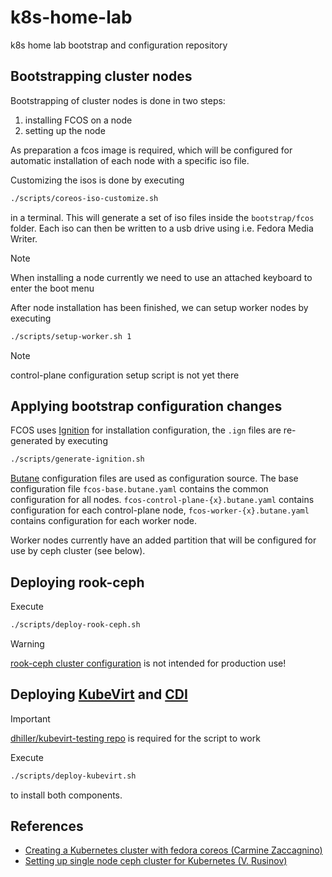 # k8s-home-lab

k8s home lab bootstrap and configuration repository

## Bootstrapping cluster nodes

Bootstrapping of cluster nodes is done in two steps:
1. installing FCOS on a node
2. setting up the node

As preparation a fcos image is required, which will be configured for automatic installation of each node with a specific iso file.

Customizing the isos is done by executing

```bash
./scripts/coreos-iso-customize.sh
```

in a terminal. This will generate a set of iso files inside the `bootstrap/fcos` folder. Each iso can then be written to a usb drive using i.e. Fedora Media Writer.

> [!NOTE]
> When installing a node currently we need to use an attached keyboard to enter the boot menu

After node installation has been finished, we can setup worker nodes by executing 

```bash
./scripts/setup-worker.sh 1
```

> [!NOTE]
> control-plane configuration setup script is not yet there

## Applying bootstrap configuration changes

FCOS uses [Ignition](https://coreos.github.io/ignition/) for installation configuration, the `.ign` files are re-generated by executing

```bash
./scripts/generate-ignition.sh
```

[Butane](https://coreos.github.io/butane/upgrading-fcos/) configuration files are used as configuration source. The base configuration file `fcos-base.butane.yaml` contains the common configuration for all nodes. `fcos-control-plane-{x}.butane.yaml` contains configuration for each control-plane node, `fcos-worker-{x}.butane.yaml` contains configuration for each worker node.

Worker nodes currently have an added partition that will be configured for use by ceph cluster (see below). 

## Deploying rook-ceph

Execute

```bash
./scripts/deploy-rook-ceph.sh
```

> [!WARNING]
> [rook-ceph cluster configuration](./bootstrap/k8s/rook-ceph/cluster.yaml) is not intended for production use!

## Deploying [KubeVirt](kubevirt.io) and [CDI](https://github.com/kubevirt/containerized-data-importer)

> [!IMPORTANT]
> [dhiller/kubevirt-testing repo](github.com/dhiller/kubevirt-testing) is required for the script to work

Execute

```bash
./scripts/deploy-kubevirt.sh
```

to install both components.

## References
* [Creating a Kubernetes cluster with fedora coreos (Carmine Zaccagnino)](https://dev.to/carminezacc/creating-a-kubernetes-cluster-with-fedora-coreos-36-j17)
* [Setting up single node ceph cluster for Kubernetes (V. Rusinov)](https://www.rusinov.ie/en/posts/2020/setting-up-single-node-ceph-cluster-for-kubernetes/)
